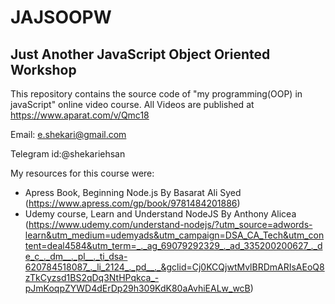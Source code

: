 # JAJSOOPW

## Just Another JavaScript Object Oriented Workshop

This repository contains the source code of "my programming(OOP) in javaScript" online video course.
All Videos are published at https://www.aparat.com/v/Qmc18

Email: e.shekari@gmail.com

Telegram id:@shekariehsan

My resources for this course were:
- Apress Book, Beginning Node.js By Basarat Ali Syed (https://www.apress.com/gp/book/9781484201886)
- Udemy course, Learn and Understand NodeJS By Anthony Alicea (https://www.udemy.com/understand-nodejs/?utm_source=adwords-learn&utm_medium=udemyads&utm_campaign=DSA_CA_Tech&utm_content=deal4584&utm_term=_._ag_69079292329_._ad_335200200627_._de_c_._dm__._pl__._ti_dsa-620784518087_._li_2124_._pd__._&gclid=Cj0KCQjwtMvlBRDmARIsAEoQ8zTkCyzsd1BS2qDq3NtHPqkca_-pJmKoqpZYWD4dErDp29h309KdK80aAvhiEALw_wcB)

 
